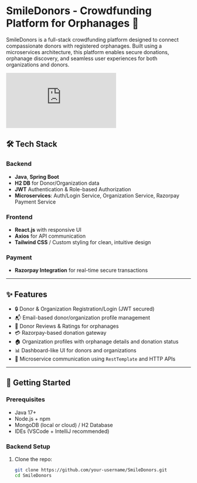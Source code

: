 # SmileDonors - Crowdfunding Platform for Orphanages 🤝

SmileDonors is a full-stack crowdfunding platform designed to connect compassionate donors with registered orphanages. Built using a microservices architecture, this platform enables secure donations, orphanage discovery, and seamless user experiences for both organizations and donors.

![Donation Banner](https://www.alamy.com/crowdfunding-campaign-advertising-consulting-promotion-symbols-flat-banner-website-home-page-design-with-donate-button-vector-illustration-image568303835.html)



## 🛠 Tech Stack

### Backend
- **Java**, **Spring Boot**
- **H2 DB** for Donor/Organization data
- **JWT** Authentication & Role-based Authorization
- **Microservices**: Auth/Login Service, Organization Service, Razorpay Payment Service

### Frontend
- **React.js** with responsive UI
- **Axios** for API communication
- **Tailwind CSS** / Custom styling for clean, intuitive design

### Payment
- **Razorpay Integration** for real-time secure transactions

---

## ✨ Features

- 🔒 Donor & Organization Registration/Login (JWT secured)
- 📬 Email-based donor/organization profile management
- 🧾 Donor Reviews & Ratings for orphanages
- 💳 Razorpay-based donation gateway
- 🏠 Organization profiles with orphanage details and donation status
- 📊 Dashboard-like UI for donors and organizations
- 🔄 Microservice communication using `RestTemplate` and HTTP APIs

---

## 🚀 Getting Started

### Prerequisites
- Java 17+
- Node.js + npm
- MongoDB (local or cloud) / H2 Database
- IDEs (VSCode + IntelliJ recommended)

### Backend Setup
1. Clone the repo:
   ```bash
   git clone https://github.com/your-username/SmileDonors.git
   cd SmileDonors
